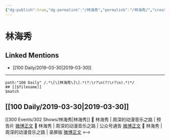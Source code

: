 ```yaml
---
{"dg-publish":true,"dg-permalink":"/林海秀","permalink":"/林海秀/","created":"2022-12-22T14:47:35.000+08:00","updated":"2023-01-04T13:49:52.007+08:00"}
---
```


# 林海秀

## Linked Mentions
- [[100 Daily/2019-03-30\|2019-03-30]]


---

```expander
path:"100 Daily" /.*\[\[林海秀\]\].*(?:\r?\n(?!\r?\n).*)*/
## [[$filename]]
$match
```
## [[100 Daily/2019-03-30\|2019-03-30]]
[[300 Events/302 Shows/林海秀\|林海秀]]
🔔 林海秀 | 周深的动漫音乐之路 | 预告片
[微博正文](https://m.weibo.cn/6466290670/4355362180084848)
🔔 林海秀 | 周深的动漫音乐之路 | 公众号通告
[微博正文](https://m.weibo.cn/6466290670/4355501687478001)
🔔 林海秀 | 周深的动漫音乐之路 | 录屏版
[微博正文](https://m.weibo.cn/6466290670/4355650261800909)
<-->